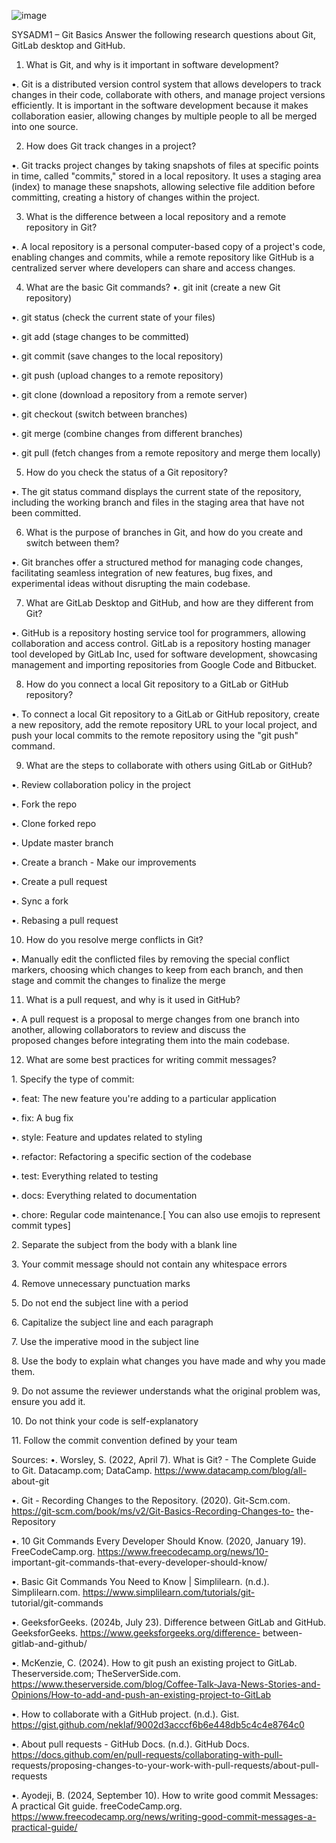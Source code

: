 ![image](https://github.com/user-attachments/assets/40aca868-f0bd-40fd-abae-1705789d0f3f)

SYSADM1 – Git Basics
Answer the following research questions about Git, GitLab desktop and GitHub.
1.	What is Git, and why is it important in software development?
   
   •\.	Git is a distributed version control system that allows developers to track changes in their code, collaborate with others, and manage project versions efficiently. It is important in the software development because it makes collaboration easier, allowing changes by multiple people to all be merged into one source. 

2.	How does Git track changes in a project?
   
   •\.	Git tracks project changes by taking snapshots of files at specific points in time, called "commits," stored in a local repository. It uses a staging area (index) to manage these snapshots, allowing selective file addition before committing, creating a history of changes within the project.

3.	What is the difference between a local repository and a remote repository in Git?
   
   •\.	A local repository is a personal computer-based copy of a project's code, enabling changes and commits, while a remote repository like GitHub is a centralized server where developers can share and access changes.

4.	What are the basic Git commands? 
   •\.	git init (create a new Git repository)

   •\.	git status (check the current state of your files)

   •\.	git add (stage changes to be committed)

   •\.	git commit (save changes to the local repository)

   •\. 	git push (upload changes to a remote repository)

   •\.	git clone (download a repository from a remote server)

   •\.	git checkout (switch between branches)

   •\.	git merge (combine changes from different branches)

   •\.	git pull (fetch changes from a remote repository and merge them locally)


5.	How do you check the status of a Git repository?
   
   •\.	The git status command displays the current state of the repository, including the working branch and files in the staging area          that have not been committed.

6.	What is the purpose of branches in Git, and how do you create and switch between them?
   
   •\.	Git branches offer a structured method for managing code changes, facilitating seamless integration of new features, bug fixes,          and experimental ideas without disrupting the main codebase.

7.	What are GitLab Desktop and GitHub, and how are they different from Git?
    
   •\.	GitHub is a repository hosting service tool for programmers, allowing collaboration and access control. GitLab is a repository 
         hosting manager tool developed by GitLab Inc, used for software development, showcasing management and importing repositories            from Google Code and Bitbucket.

8.	How do you connect a local Git repository to a GitLab or GitHub repository?
    
   •\.	To connect a local Git repository to a GitLab or GitHub repository, create a new repository, add the remote repository URL to            your local project, and push your local commits to the remote repository using the "git push" command.

9.	What are the steps to collaborate with others using GitLab or GitHub?
    
   •\.	Review collaboration policy in the project

   •\.	Fork the repo

   •\.	Clone forked repo

   •\.	Update master branch

   •\.	Create a branch - Make our improvements

   •\.	Create a pull request

   •\.	Sync a fork

   •\.	Rebasing a pull request 

10.	How do you resolve merge conflicts in Git?
    
   •\.	Manually edit the conflicted files by removing the special conflict markers, choosing which changes to keep from each branch,            and then stage and commit the changes to finalize the merge

11.	What is a pull request, and why is it used in GitHub?
    
   •\.	A pull request is a proposal to merge changes from one branch into another, allowing collaborators to review and discuss the    
         proposed changes before integrating them into the main codebase.

12.	What are some best practices for writing commit messages?
    
   1\.	Specify the type of commit:
   
   •\.	feat: The new feature you're adding to a particular application

   •\.	fix: A bug fix

   •\.	style: Feature and updates related to styling

   •\.	refactor: Refactoring a specific section of the codebase

   •\.	test: Everything related to testing

   •\.	docs: Everything related to documentation

   •\.	chore: Regular code maintenance.[ You can also use emojis to represent commit types]

   2\.	Separate the subject from the body with a blank line
   
   3\.	Your commit message should not contain any whitespace errors
   
   4\.	Remove unnecessary punctuation marks
   
   5\.	Do not end the subject line with a period
   
   6\.	Capitalize the subject line and each paragraph
    
   7\.	Use the imperative mood in the subject line

   8\.	Use the body to explain what changes you have made and why you made them.
    
   9\.	Do not assume the reviewer understands what the original problem was, ensure you add it.
    
   10\.	Do not think your code is self-explanatory
    
   11\.	Follow the commit convention defined by your team





 
Sources:
   •\.	Worsley, S. (2022, April 7). What is Git? - The Complete Guide to Git. Datacamp.com; DataCamp. 
         https://www.datacamp.com/blog/all-        about-git

   •\.	Git - Recording Changes to the Repository. (2020). Git-Scm.com. https://git-scm.com/book/ms/v2/Git-Basics-Recording-Changes-to- 
         the-Repository

   •\.	10 Git Commands Every Developer Should Know. (2020, January 19). FreeCodeCamp.org. https://www.freecodecamp.org/news/10-   
         important-git-commands-that-every-developer-should-know/

   •\.	Basic Git Commands You Need to Know | Simplilearn. (n.d.). Simplilearn.com. https://www.simplilearn.com/tutorials/git-         
         tutorial/git-commands

   •\.	GeeksforGeeks. (2024b, July 23). Difference between GitLab and GitHub. GeeksforGeeks. https://www.geeksforgeeks.org/difference- 
         between-gitlab-and-github/

   •\.	McKenzie, C. (2024). How to git push an existing project to GitLab. Theserverside.com; TheServerSide.com. 
         https://www.theserverside.com/blog/Coffee-Talk-Java-News-Stories-and-Opinions/How-to-add-and-push-an-existing-project-to-GitLab

   •\.	How to collaborate with a GitHub project. (n.d.). Gist. https://gist.github.com/neklaf/9002d3acccf6b6e448db5c4c4e8764c0

   •\.	About pull requests - GitHub Docs. (n.d.). GitHub Docs. https://docs.github.com/en/pull-requests/collaborating-with-pull-   
         requests/proposing-changes-to-your-work-with-pull-requests/about-pull-requests

   •\.	Ayodeji, B. (2024, September 10). How to write good commit Messages: A practical Git guide. freeCodeCamp.org.    
         https://www.freecodecamp.org/news/writing-good-commit-messages-a-practical-guide/



